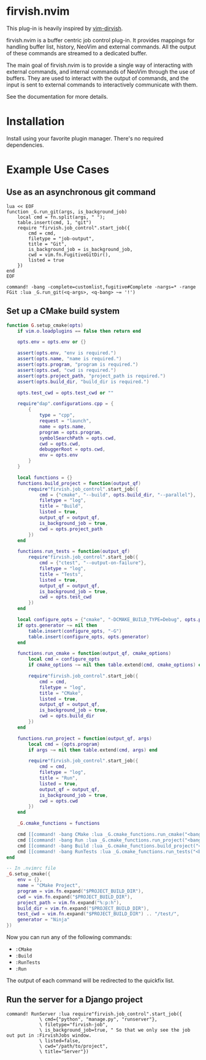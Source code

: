 # firvish.nvim

This plug-in is heavily inspired by [vim-dirvish](https://github.com/justinmk/vim-dirvish).

firvish.nvim is a buffer centric job control plug-in. It provides mappings for handling buffer
list, history, NeoVim and external commands. All the output of these commands are streamed to a
dedicated buffer.

The main goal of firvish.nvim is to provide a single way of interacting with external commands, and
internal commands of NeoVim through the use of buffers.
They are used to interact with the output of commands, and the input is sent to external commands
to interactively communicate with them.

See the documentation for more details.

# Installation

Install using your favorite plugin manager. There's no required dependencies.

# Example Use Cases

## Use as an asynchronous git command

```vim
lua << EOF
function _G.run_git(args, is_background_job)
    local cmd = fn.split(args, " ");
    table.insert(cmd, 1, "git")
    require "firvish.job_control".start_job({
        cmd = cmd,
        filetype = "job-output",
        title = "Git",
        is_background_job = is_background_job,
        cwd = vim.fn.FugitiveGitDir(),
        listed = true
    })
end
EOF

command! -bang -complete=customlist,fugitive#Complete -nargs=* -range FGit :lua _G.run_git(<q-args>, <q-bang> ~= '!')
```

## Set up a CMake build system

```lua
function G.setup_cmake(opts)
    if vim.o.loadplugins == false then return end

    opts.env = opts.env or {}

    assert(opts.env, "env is required.")
    assert(opts.name, "name is required.")
    assert(opts.program, "program is required.")
    assert(opts.cwd, "cwd is required.")
    assert(opts.project_path, "project_path is required.")
    assert(opts.build_dir, "build_dir is required.")

    opts.test_cwd = opts.test_cwd or ""

    require"dap".configurations.cpp = {
        {
            type = "cpp",
            request = "launch",
            name = opts.name,
            program = opts.program,
            symbolSearchPath = opts.cwd,
            cwd = opts.cwd,
            debuggerRoot = opts.cwd,
            env = opts.env
        }
    }

    local functions = {}
    functions.build_project = function(output_qf)
        require"firvish.job_control".start_job({
            cmd = {"cmake", "--build", opts.build_dir, "--parallel"},
            filetype = "log",
            title = "Build",
            listed = true,
            output_qf = output_qf,
            is_background_job = true,
            cwd = opts.project_path
        })
    end

    functions.run_tests = function(output_qf)
        require"firvish.job_control".start_job({
            cmd = {"ctest", "--output-on-failure"},
            filetype = "log",
            title = "Tests",
            listed = true,
            output_qf = output_qf,
            is_background_job = true,
            cwd = opts.test_cwd
        })
    end

    local configure_opts = {"cmake", "-DCMAKE_BUILD_TYPE=Debug", opts.project_path}
    if opts.generator ~= nil then
        table.insert(configure_opts, "-G")
        table.insert(configure_opts, opts.generator)
    end

    functions.run_cmake = function(output_qf, cmake_options)
        local cmd = configure_opts
        if cmake_options ~= nil then table.extend(cmd, cmake_options) end

        require"firvish.job_control".start_job({
            cmd = cmd,
            filetype = "log",
            title = "CMake",
            listed = true,
            output_qf = output_qf,
            is_background_job = true,
            cwd = opts.build_dir
        })
    end

    functions.run_project = function(output_qf, args)
        local cmd = {opts.program}
        if args ~= nil then table.extend(cmd, args) end

        require"firvish.job_control".start_job({
            cmd = cmd,
            filetype = "log",
            title = "Run",
            listed = true,
            output_qf = output_qf,
            is_background_job = true,
            cwd = opts.cwd
        })
    end

    _G.cmake_functions = functions

    cmd [[command! -bang CMake :lua _G.cmake_functions.run_cmake("<bang>" ~= "!")]]
    cmd [[command! -bang Run :lua _G.cmake_functions.run_project("<bang>" ~= "!")]]
    cmd [[command! -bang Build :lua _G.cmake_functions.build_project("<bang>" ~= "!")]]
    cmd [[command! -bang RunTests :lua _G.cmake_functions.run_tests("<bang>" ~= "!")]]
end

-- In .nvimrc file
_G.setup_cmake({
    env = {},
    name = "CMake Project",
    program = vim.fn.expand("$PROJECT_BUILD_DIR"),
    cwd = vim.fn.expand("$PROJECT_BUILD_DIR"),
    project_path = vim.fn.expand("%:p:h"),
    build_dir = vim.fn.expand("$PROJECT_BUILD_DIR"),
    test_cwd = vim.fn.expand("$PROJECT_BUILD_DIR") .. "/test/",
    generator = "Ninja"
})
```

Now you can run any of the following commands:

- `:CMake`
- `:Build`
- `:RunTests`
- `:Run`

The output of each command will be redirected to the quickfix list.

## Run the server for a Django project

```vim
command! RunServer :lua require"firvish.job_control".start_job({
            \ cmd={"python", "manage.py", "runserver"},
            \ filetype="firvish-job",
            \ is_background_job=true, " So that we only see the job out put in :FirvishJobs window.
            \ listed=false,
            \ cwd="/path/to/project",
            \ title="Server"})
```
